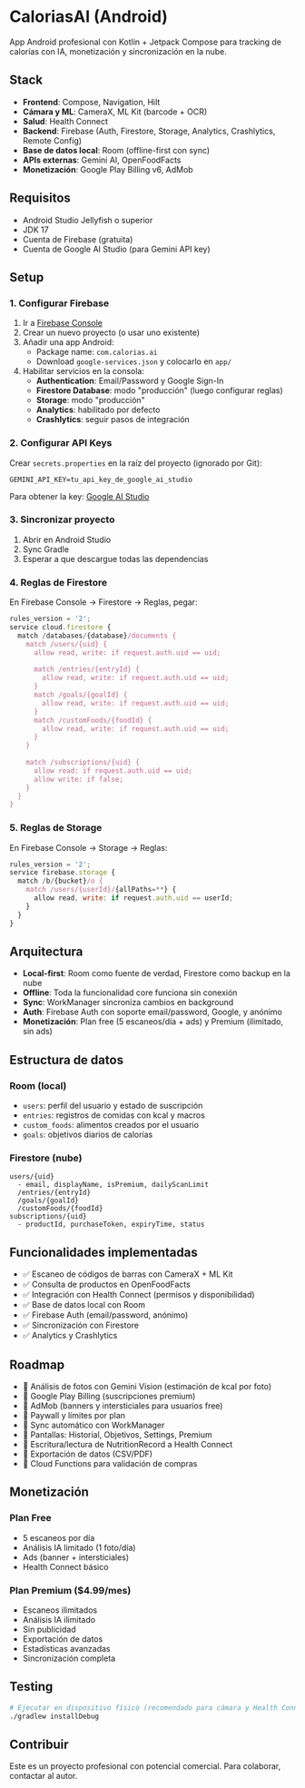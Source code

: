 # CaloriasAI (Android)

App Android profesional con Kotlin + Jetpack Compose para tracking de calorías con IA, monetización y sincronización en la nube.

## Stack
- **Frontend**: Compose, Navigation, Hilt
- **Cámara y ML**: CameraX, ML Kit (barcode + OCR)
- **Salud**: Health Connect
- **Backend**: Firebase (Auth, Firestore, Storage, Analytics, Crashlytics, Remote Config)
- **Base de datos local**: Room (offline-first con sync)
- **APIs externas**: Gemini AI, OpenFoodFacts
- **Monetización**: Google Play Billing v6, AdMob

## Requisitos
- Android Studio Jellyfish o superior
- JDK 17
- Cuenta de Firebase (gratuita)
- Cuenta de Google AI Studio (para Gemini API key)

## Setup

### 1. Configurar Firebase
1. Ir a [Firebase Console](https://console.firebase.google.com)
2. Crear un nuevo proyecto (o usar uno existente)
3. Añadir una app Android:
   - Package name: `com.calorias.ai`
   - Download `google-services.json` y colocarlo en `app/`
4. Habilitar servicios en la consola:
   - **Authentication**: Email/Password y Google Sign-In
   - **Firestore Database**: modo "producción" (luego configurar reglas)
   - **Storage**: modo "producción"
   - **Analytics**: habilitado por defecto
   - **Crashlytics**: seguir pasos de integración

### 2. Configurar API Keys
Crear `secrets.properties` en la raíz del proyecto (ignorado por Git):
```properties
GEMINI_API_KEY=tu_api_key_de_google_ai_studio
```
Para obtener la key: [Google AI Studio](https://makersuite.google.com/app/apikey)

### 3. Sincronizar proyecto
1. Abrir en Android Studio
2. Sync Gradle
3. Esperar a que descargue todas las dependencias

### 4. Reglas de Firestore
En Firebase Console → Firestore → Reglas, pegar:
```javascript
rules_version = '2';
service cloud.firestore {
  match /databases/{database}/documents {
    match /users/{uid} {
      allow read, write: if request.auth.uid == uid;
      
      match /entries/{entryId} {
        allow read, write: if request.auth.uid == uid;
      }
      match /goals/{goalId} {
        allow read, write: if request.auth.uid == uid;
      }
      match /customFoods/{foodId} {
        allow read, write: if request.auth.uid == uid;
      }
    }
    
    match /subscriptions/{uid} {
      allow read: if request.auth.uid == uid;
      allow write: if false;
    }
  }
}
```

### 5. Reglas de Storage
En Firebase Console → Storage → Reglas:
```javascript
rules_version = '2';
service firebase.storage {
  match /b/{bucket}/o {
    match /users/{userId}/{allPaths=**} {
      allow read, write: if request.auth.uid == userId;
    }
  }
}
```

## Arquitectura

- **Local-first**: Room como fuente de verdad, Firestore como backup en la nube
- **Offline**: Toda la funcionalidad core funciona sin conexión
- **Sync**: WorkManager sincroniza cambios en background
- **Auth**: Firebase Auth con soporte email/password, Google, y anónimo
- **Monetización**: Plan free (5 escaneos/día + ads) y Premium (ilimitado, sin ads)

## Estructura de datos

### Room (local)
- `users`: perfil del usuario y estado de suscripción
- `entries`: registros de comidas con kcal y macros
- `custom_foods`: alimentos creados por el usuario
- `goals`: objetivos diarios de calorías

### Firestore (nube)
```
users/{uid}
  - email, displayName, isPremium, dailyScanLimit
  /entries/{entryId}
  /goals/{goalId}
  /customFoods/{foodId}
subscriptions/{uid}
  - productId, purchaseToken, expiryTime, status
```

## Funcionalidades implementadas

- ✅ Escaneo de códigos de barras con CameraX + ML Kit
- ✅ Consulta de productos en OpenFoodFacts
- ✅ Integración con Health Connect (permisos y disponibilidad)
- ✅ Base de datos local con Room
- ✅ Firebase Auth (email/password, anónimo)
- ✅ Sincronización con Firestore
- ✅ Analytics y Crashlytics

## Roadmap

- 🔲 Análisis de fotos con Gemini Vision (estimación de kcal por foto)
- 🔲 Google Play Billing (suscripciones premium)
- 🔲 AdMob (banners y intersticiales para usuarios free)
- 🔲 Paywall y límites por plan
- 🔲 Sync automático con WorkManager
- 🔲 Pantallas: Historial, Objetivos, Settings, Premium
- 🔲 Escritura/lectura de NutritionRecord a Health Connect
- 🔲 Exportación de datos (CSV/PDF)
- 🔲 Cloud Functions para validación de compras

## Monetización

### Plan Free
- 5 escaneos por día
- Análisis IA limitado (1 foto/día)
- Ads (banner + intersticiales)
- Health Connect básico

### Plan Premium ($4.99/mes)
- Escaneos ilimitados
- Análisis IA ilimitado
- Sin publicidad
- Exportación de datos
- Estadísticas avanzadas
- Sincronización completa

## Testing
```bash
# Ejecutar en dispositivo físico (recomendado para cámara y Health Connect)
./gradlew installDebug
```

## Contribuir
Este es un proyecto profesional con potencial comercial. Para colaborar, contactar al autor.

